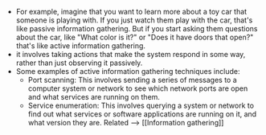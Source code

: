 - For example, imagine that you want to learn more about a toy car that someone is playing with. If you just watch them play with the car, that's like passive information gathering. But if you start asking them questions about the car, like "What color is it?" or "Does it have doors that open?" that's like active information gathering.
- it involves taking actions that make the system respond in some way, rather than just observing it passively.
- Some examples of active information gathering techniques include:
	- Port scanning: This involves sending a series of messages to a computer system or network to see which network ports are open and what services are running on them.
	- Service enumeration: This involves querying a system or network to find out what services or software applications are running on it, and what version they are.
Related --> [[Information gathering]]